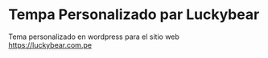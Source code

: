 # Tempa Personalizado par Luckybear
Tema personalizado en wordpress para el sitio web https://luckybear.com.pe
